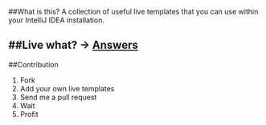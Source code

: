 ##What is this?
A collection of useful live templates that you can use within your IntelliJ IDEA installation.


##Live what? -> [Answers](https://www.jetbrains.com/idea/webhelp/live-templates.html)
---
##Contribution
1. Fork
2. Add your own live templates
3. Send me a pull request
4. Wait
5. Profit